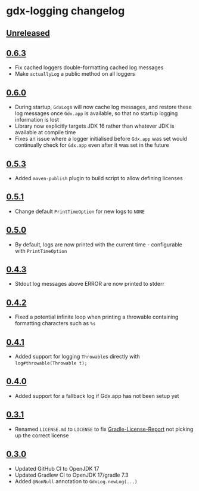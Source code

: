 # gdx-logging changelog

## [Unreleased](https://github.com/soundasleep/gdx-logging/compare/0.6.0...HEAD)

## [0.6.3](https://github.com/soundasleep/gdx-logging/compare/0.6.0...0.6.3)

- Fix cached loggers double-formatting cached log messages
- Make `actuallyLog` a public method on all loggers

## [0.6.0](https://github.com/soundasleep/gdx-logging/compare/0.5.3...0.6.0)

- During startup, `GdxLog`s will now cache log messages, and restore these log messages once `Gdx.app` is available, so that no startup logging information is lost
- Library now explicitly targets JDK 16 rather than whatever JDK is available at compile time
- Fixes an issue where a logger initialised before `Gdx.app` was set would continually check for `Gdx.app` even after it was set in the future

## [0.5.3](https://github.com/soundasleep/gdx-logging/compare/0.5.1...0.5.3)

- Added `maven-publish` plugin to build script to allow defining licenses

## [0.5.1](https://github.com/soundasleep/gdx-logging/compare/0.5.0...0.5.1)

- Change default `PrintTimeOption` for new logs to `NONE`

## [0.5.0](https://github.com/soundasleep/gdx-logging/compare/0.4.3...0.5.0)

- By default, logs are now printed with the current time - configurable with `PrintTimeOption`

## [0.4.3](https://github.com/soundasleep/gdx-logging/compare/0.4.2...0.4.3)

- Stdout log messages above ERROR are now printed to stderr

## [0.4.2](https://github.com/soundasleep/gdx-logging/compare/0.4.1...0.4.2)

- Fixed a potential infinite loop when printing a throwable containing formatting characters such as `%s`

## [0.4.1](https://github.com/soundasleep/gdx-logging/compare/0.4.0...0.4.1)

- Added support for logging `Throwable`s directly with `log#throwable(Throwable t);`

## [0.4.0](https://github.com/soundasleep/gdx-logging/compare/0.3.1...0.4.0)

- Added support for a fallback log if Gdx.app has not been setup yet

## [0.3.1](https://github.com/soundasleep/gdx-logging/compare/0.3.0...0.3.1)

- Renamed `LICENSE.md` to `LICENSE` to fix [Gradle-License-Report](https://github.com/jk1/Gradle-License-Report) not picking up the correct license

## [0.3.0](https://github.com/soundasleep/gdx-logging/compare/0.2.0...0.3.0)

- Updated GitHub CI to OpenJDK 17
- Updated Gradlew CI to OpenJDK 17/gradle 7.3
- Added `@NonNull` annotation to `GdxLog.newLog(...)`
